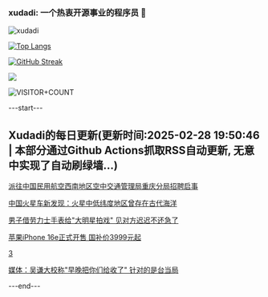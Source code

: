 ### xudadi: 一个热衷开源事业的程序员 👋

![xudadi](https://github-readme-stats-git-masterorgs-github-readme-stats-team.vercel.app/api?username=xudadi)

[![Top Langs](https://github-readme-stats.vercel.app/api/top-langs/?username=xudadi)](https://github.com/anuraghazra/github-readme-stats)

[![GitHub Streak](https://streak-stats.demolab.com?user=xudadi&locale=zh_Hans)](https://git.io/streak-stats)

![](https://raw.githubusercontent.com/xudadi/xudadi/main/assets/github-contribution-grid-snake.svg)

![VISITOR+COUNT](https://komarev.com/ghpvc/?username=xudadi&label=VISITOR+COUNT)


---start---

## Xudadi的每日更新(更新时间:2025-02-28 19:50:46 | 本部分通过Github Actions抓取RSS自动更新, 无意中实现了自动刷绿墙...)

[派往中国民用航空西南地区空中交通管理局重庆分局招聘启事](https://www.gongkaoleida.com/article/2304291)

[中国火星车新发现：火星中低纬度地区曾存在古代海洋](https://m.163.com/news/article/JPFQIMUF000189PS.html)

[男子借劳力士手表给"大明星拍戏" 见对方迟迟不还急了](https://m.163.com/news/article/JPFJTPVD0514R9OJ.html)

[苹果iPhone 16e正式开售 国补价3999元起](https://m.163.com/news/article/JPFQ6CPK0001899N.html)

[3](https://m.163.com/touch/news/sub/domestic)

[媒体：吴谦大校称"早晚把你们给收了" 针对的是台当局](https://m.163.com/news/article/JPFLPLHM0550A0OW.html)

---end---
